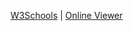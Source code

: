 [W3Schools](https://www.w3schools.com/html/tryit.asp?filename=tryhtml_intro) | [Online Viewer](https://html.onlineviewer.net/)
